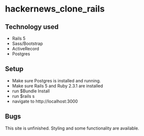 # hackernews_clone_rails

## Technology used

* Rails 5
* Sass/Bootstrap
* ActiveRecord
* Postgres

## Setup

* Make sure Postgres is installed and running.
* Make sure Rails 5 and Ruby 2.3.1 are installed
* run $Bundle Install
* run $rails s
* navigate to http://localhost:3000

## Bugs

This site is unfinished. Styling and some functionality are available.

